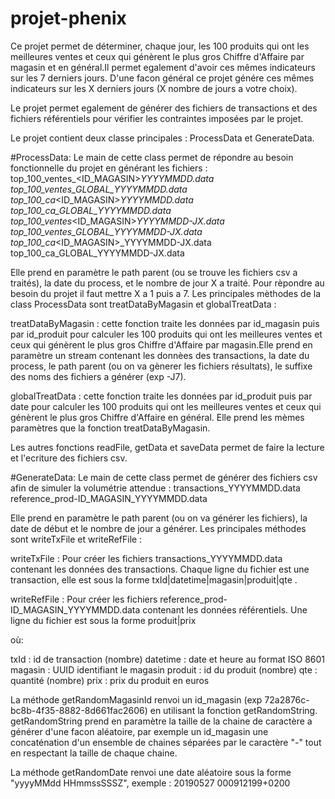 # projet-phenix

Ce projet permet de déterminer, chaque jour, les 100 produits qui ont les meilleures ventes et ceux qui génèrent le plus gros Chiffre d'Affaire par magasin et en général.Il permet egalement d'avoir ces mêmes indicateurs sur les 7 derniers jours. D'une facon général ce projet génére ces mêmes indicateurs sur les X derniers jours (X nombre de jours a votre choix).

Le projet permet egalement de générer des fichiers de transactions et des fichiers référentiels pour vérifier les contraintes imposées par le projet.  

Le projet contient deux classe principales : ProcessData et GenerateData.

#ProcessData: 
Le main de cette class permet de répondre au besoin fonctionnelle du projet en générant les fichiers : 
top_100_ventes_<ID_MAGASIN>_YYYYMMDD.data
top_100_ventes_GLOBAL_YYYYMMDD.data
top_100_ca_<ID_MAGASIN>_YYYYMMDD.data
top_100_ca_GLOBAL_YYYYMMDD.data
top_100_ventes_<ID_MAGASIN>_YYYYMMDD-JX.data
top_100_ventes_GLOBAL_YYYYMMDD-JX.data
top_100_ca_<ID_MAGASIN>_YYYYMMDD-JX.data
top_100_ca_GLOBAL_YYYYMMDD-JX.data

Elle prend en paramètre le path parent (ou se trouve les fichiers csv a traités), la date du process, et le nombre de jour X a traité. Pour rèpondre au besoin du projet il faut mettre X a 1 puis a 7. 
Les principales mèthodes de la class ProcessData sont treatDataByMagasin et globalTreatData : 

treatDataByMagasin : cette fonction traite les données par id_magasin puis par id_produit pour calculer les 100 produits qui ont les meilleures ventes et ceux qui génèrent le plus gros Chiffre d'Affaire par magasin.Elle prend en paramètre un stream contenant les donnèes des transactions, la date du process, le path parent (ou on va gènerer les fichiers résultats), le suffixe des noms des fichiers a générer (exp -J7).

globalTreatData : cette fonction traite les données par id_produit puis par date pour calculer les 100 produits qui ont les meilleures ventes et ceux qui génèrent le plus gros Chiffre d'Affaire en général. Elle prend les mèmes paramètres que la fonction treatDataByMagasin.

Les autres fonctions readFile, getData et saveData permet de faire la lecture et l'ecriture des fichiers csv.

#GenerateData: 
Le main de cette class permet de générer des fichiers csv afin de simuler la volumétrie attendue : 
transactions_YYYYMMDD.data
reference_prod-ID_MAGASIN_YYYYMMDD.data

Elle prend en paramètre le path parent (ou on va générer les fichiers), la date de début et le nombre de jour a générer. 
Les principales méthodes sont writeTxFile et writeRefFile : 

writeTxFile : Pour créer les fichiers transactions_YYYYMMDD.data contenant les données des transactions. Chaque ligne du fichier est une transaction, elle est sous la forme txId|datetime|magasin|produit|qte .

writeRefFile : Pour créer les fichiers reference_prod-ID_MAGASIN_YYYYMMDD.data contenant les données référentiels. Une ligne du fichier est sous la forme produit|prix 

où:

txId : id de transaction (nombre)
datetime : date et heure au format ISO 8601
magasin : UUID identifiant le magasin
produit : id du produit (nombre)
qte : quantité (nombre)
prix : prix du produit en euros

La méthode getRandomMagasinId renvoi un id_magasin (exp 72a2876c-bc8b-4f35-8882-8d661fac2606) en utilisant la fonction getRandomString. getRandomString prend en paramètre la taille de la chaine de caractère a générer d'une facon aléatoire, par exemple un id_magasin une concaténation d'un ensemble de chaines séparées par le caractère "-" tout en respectant la taille de chaque chaine.

La méthode getRandomDate renvoi une date aléatoire sous la forme "yyyyMMdd HHmmssSSSZ", exemple : 20190527 000912199+0200



